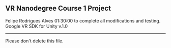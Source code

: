 VR Nanodegree Course 1 Project
-------------------------------------------------------------------------------

Felipe Rodrigues Alves
01:30:00 to complete all modifications and testing.
Google VR SDK for Unity v.1.0


-------------------------------------------------------------------------------
Please don't delete this file.

